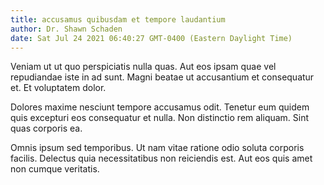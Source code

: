 ```yaml
---
title: accusamus quibusdam et tempore laudantium
author: Dr. Shawn Schaden
date: Sat Jul 24 2021 06:40:27 GMT-0400 (Eastern Daylight Time)
---
```

Veniam ut ut quo perspiciatis nulla quas. Aut eos ipsam quae vel repudiandae iste in ad sunt. Magni beatae ut accusantium et consequatur et. Et voluptatem dolor.

 Dolores maxime nesciunt tempore accusamus odit. Tenetur eum quidem quis excepturi eos consequatur et nulla. Non distinctio rem aliquam. Sint quas corporis ea.

 Omnis ipsum sed temporibus. Ut nam vitae ratione odio soluta corporis facilis. Delectus quia necessitatibus non reiciendis est. Aut eos quis amet non cumque veritatis.
